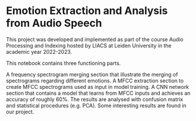 # Emotion Extraction and Analysis from Audio Speech

This project was developed and implemented as part of the course Audio Processing and Indexing hosted by LIACS at Leiden University in the academic year 2022-2023.

This notebook contains three functioning parts.

A frequency spectrogram merging section that illustrate the merging of spectrograms regarding different emotions.
A MFCC extraction section to create MFCC spectrograms used as input in model training.
A CNN network section that contains a model that learns from MFCC inputs and achieves an accuracy of roughly 60%.
The results are analysed with confusion matrix and statistical procedures (e.g. PCA). Some interesting results are found in our project.

